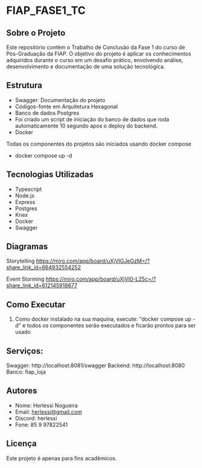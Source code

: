 # FIAP_FASE1_TC

## Sobre o Projeto

Este repositório contém o Trabalho de Conclusão da Fase 1 do curso de Pós-Graduação da FIAP. O objetivo do projeto é aplicar os conhecimentos adquiridos durante o curso em um desafio prático, envolvendo análise, desenvolvimento e documentação de uma solução tecnológica.

## Estrutura

- Swagger: Documentação do projeto
- Códigos-fonte em Arquitetura Hexagonal
- Banco de dados Postgres
- Foi criado um script de iniciação do banco de dados que roda automaticamente 10 segundo apos o deploy do backend.
- Docker

Todas os componentes do projetos são iniciados usando docker compose
- docker compose up -d

## Tecnologias Utilizadas

- Typescript
- Node.js
- Express
- Postgres
- Knex
- Docker
- Swagger

## Diagramas
Storytelling
https://miro.com/app/board/uXjVIGJeGzM=/?share_link_id=664932554252

Event Storming
https://miro.com/app/board/uXjVI0-L25c=/?share_link_id=612145918677


## Como Executar
1. Como docker instalado na sua maquina, execute: "docker compose up -d" e todos os componentes serão executados e ficarão prontos para ser usado

## Serviços:
Swagger: http://localhost:8081/swagger
Backend: http://localhost:8080
Banco: fiap_loja


## Autores
- Nome: Herlessi Nogueira
- Email: herlessi@gmail.com
- Discord: herlessi
- Fone: 85 9 97822541

## Licença

Este projeto é apenas para fins acadêmicos.
